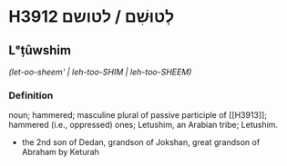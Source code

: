 # H3912 לְטוּשִׁם / לטושם

## Lᵉṭûwshim

_(let-oo-sheem' | leh-too-SHIM | leh-too-SHEEM)_

### Definition

noun; hammered; masculine plural of passive participle of [[H3913]]; hammered (i.e., oppressed) ones; Letushim, an Arabian tribe; Letushim.

- the 2nd son of Dedan, grandson of Jokshan, great grandson of Abraham by Keturah
